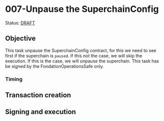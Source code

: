 # 007-Unpause the SuperchainConfig

Status: [DRAFT]()

## Objective

This task unpause the SuperchainConfig contract, for this we need to see first if the superchain is `paused`. If this not the case, we will skip the execution. If this is the case, we will unpause the superchain. 
This task has be signed by the FondationOperationsSafe only.

### Timing

## Transaction creation

## Signing and execution



